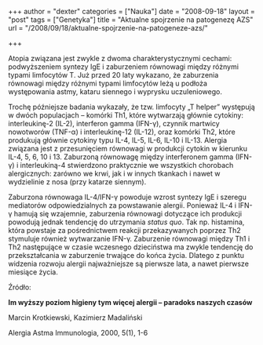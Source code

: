 +++
author = "dexter"
categories = ["Nauka"]
date = "2008-09-18"
layout = "post"
tags = ["Genetyka"]
title = "Aktualne spojrzenie na patogenezę AZS"
url = "/2008/09/18/aktualne-spojrzenie-na-patogeneze-azs/"

+++

Atopia związana jest zwykle z dwoma charakterystycznymi cechami: podwyższeniem syntezy IgE i zaburzeniem równowagi między różnymi typami limfocytów T. Już przed 20 laty wykazano, że zaburzenia równowagi między różnymi typami limfocytów leżą u podłoża występowania astmy, kataru siennego i wyprysku uczuleniowego.
  
<!--more-->


  
Trochę późniejsze badania wykazały, że tzw. limfocyty &#8222;T helper&#8221; występują w dwóch populacjach &#8211; komórki Th1, które wytwarzają głównie cytokiny: interleukinę-2 (IL-2), interferon gamma (IFN-&gamma;), czynnik martwicy nowotworów (TNF-&alpha;) i interleukinę-12 (IL-12), oraz komórki Th2, które produkują głównie cytokiny typu IL-4, IL-5, IL-6, IL-10 i IL-13. Alergia związana jest z przesunięciem równowagi w produkcji cytokin w kierunku IL-4, 5, 6, 10 i 13. Zaburzoną równowagę między interferonem gamma (IFN-&gamma;) i interleukiną-4 stwierdzono praktycznie we wszystkich chorobach alergicznych: zarówno we krwi, jak i w innych tkankach i nawet w wydzielinie z nosa (przy katarze siennym). 

Zaburzona równowaga IL-4/IFN-&gamma; powoduje wzrost syntezy IgE i szeregu mediatorów odpowiedzialnych za powstawanie alergii. Ponieważ IL-4 i IFN-&gamma; hamują się wzajemnie, zaburzenia równowagi dotyczące ich produkcji powodują jednak tendencję do utrzymania _status quo_. Tak np. histamina, która powstaje za pośrednictwem reakcji przekazywanych poprzez Th2 stymuluje również wytwarzanie IFN-&gamma;. Zaburzenie równowagi między Th1 i Th2 następujące w czasie wczesnego dzieciństwa ma zwykle tendencję do przekształcania w zaburzenie trwające do końca życia. Dlatego z punktu widzenia rozwoju alergii najważniejsze są pierwsze lata, a nawet pierwsze miesiące życia.

Źródło:
  
**Im wyższy poziom higieny tym więcej alergii &#8211; paradoks naszych czasów**
  
Marcin Krotkiewski, Kazimierz Madaliński
  
Alergia Astma Immunologia, 2000, 5(1), 1-6